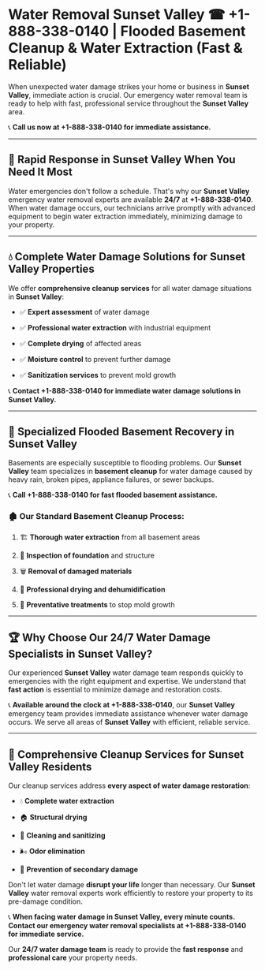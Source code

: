 # Water Removal Sunset Valley ☎ +1-888-338-0140 | Flooded Basement Cleanup & Water Extraction (Fast & Reliable)

When unexpected water damage strikes your home or business in **Sunset Valley**, immediate action is crucial. Our emergency water removal team is ready to help with fast, professional service throughout the **Sunset Valley** area. 

📞 **Call us now at +1-888-338-0140 for immediate assistance.**
---
## 🚀 Rapid Response in Sunset Valley When You Need It Most
Water emergencies don't follow a schedule. That's why our **Sunset Valley** emergency water removal experts are available **24/7** at **+1-888-338-0140**. When water damage occurs, our technicians arrive promptly with advanced equipment to begin water extraction immediately, minimizing damage to your property.
---
## 💧 Complete Water Damage Solutions for Sunset Valley Properties
We offer **comprehensive cleanup services** for all water damage situations in **Sunset Valley**:
- ✅ **Expert assessment** of water damage  
- ✅ **Professional water extraction** with industrial equipment  
- ✅ **Complete drying** of affected areas  
- ✅ **Moisture control** to prevent further damage  
- ✅ **Sanitization services** to prevent mold growth  
📞 **Contact +1-888-338-0140 for immediate water damage solutions in Sunset Valley.**
---
## 🌊 Specialized Flooded Basement Recovery in Sunset Valley
Basements are especially susceptible to flooding problems. Our **Sunset Valley** team specializes in **basement cleanup** for water damage caused by heavy rain, broken pipes, appliance failures, or sewer backups. 
📞 **Call +1-888-338-0140 for fast flooded basement assistance.**
### 🏚️ Our Standard Basement Cleanup Process:
1. 🏗️ **Thorough water extraction** from all basement areas  
2. 🔎 **Inspection of foundation** and structure  
3. 🗑️ **Removal of damaged materials**  
4. 💨 **Professional drying and dehumidification**  
5. 🚫 **Preventative treatments** to stop mold growth  
---
## 🏆 Why Choose Our 24/7 Water Damage Specialists in Sunset Valley?
Our experienced **Sunset Valley** water damage team responds quickly to emergencies with the right equipment and expertise. We understand that **fast action** is essential to minimize damage and restoration costs.
📞 **Available around the clock at +1-888-338-0140**, our **Sunset Valley** emergency team provides immediate assistance whenever water damage occurs. We serve all areas of **Sunset Valley** with efficient, reliable service.
---
## 🧹 Comprehensive Cleanup Services for Sunset Valley Residents
Our cleanup services address **every aspect of water damage restoration**:
- 💧 **Complete water extraction**  
- 🏠 **Structural drying**  
- 🧼 **Cleaning and sanitizing**  
- 🌬️ **Odor elimination**  
- 🚫 **Prevention of secondary damage**  
Don't let water damage **disrupt your life** longer than necessary. Our **Sunset Valley** water removal experts work efficiently to restore your property to its pre-damage condition.
📞 **When facing water damage in Sunset Valley, every minute counts. Contact our emergency water removal specialists at +1-888-338-0140 for immediate service.**
Our **24/7 water damage team** is ready to provide the **fast response** and **professional care** your property needs.
